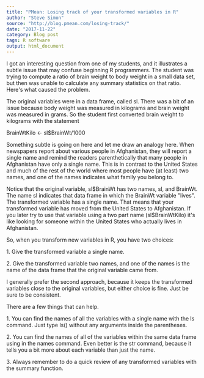 ```yaml
---
title: "PMean: Losing track of your transformed variables in R"
author: "Steve Simon"
source: "http://blog.pmean.com/losing-track/"
date: "2017-11-22"
category: Blog post
tags: R software
output: html_document
---
```


I got an interesting question from one of my students, and it
illustrates a subtle issue that may confuse beginning R programmers. The
student was trying to compute a ratio of brain weight to body weight in
a small data set, but then was unable to calculate any summary
statistics on that ratio. Here's what caused the problem.

<!---More--->

The original variables were in a data frame, called sl. There was a bit
of an issue because body weight was measured in kilograms and brain
weight was measured in grams. So the student first converted brain
weight to kilograms with the statement

BrainWtKilo \<- sl\$BrainWt/1000

Something subtle is going on here and let me draw an analogy here. When
newspapers report about various people in Afghanistan, they will report
a single name and remind the readers parenthetically that many people in
Afghanistan have only a single name. This is in contrast to the United
States and much of the rest of the world where most people have (at
least) two names, and one of the names indicates what family you belong
to.

Notice that the original variable, sl\$BrainWt has two names, sl, and
BrainWt. The name sl indicates that data frame in which the BrainWt
variable "lives". The transformed variable has a single name. That means
that your transformed variable has moved from the United States to
Afghanistan. If you later try to use that variable using a two part name
(sl\$BrainWtKilo) it's like looking for someone within the United States
who actually lives in Afghanistan.

So, when you transform new variables in R, you have two choices:

1\. Give the transformed variable a single name.

2\. Give the transformed variable two names, and one of the names is the
name of the data frame that the original variable came from.

I generally prefer the second approach, because it keeps the transformed
variables close to the original variables, but either choice is fine.
Just be sure to be consistent.

There are a few things that can help.

1\. You can find the names of all the variables with a single name with
the ls command. Just type ls() without any arguments inside the
parentheses.

2\. You can find the names of all of the variables within the same data
frame using in the names command. Even better is the str command,
because it tells you a bit more about each variable than just the name.

3\. Always remember to do a quick review of any transformed variables
with the summary function.


